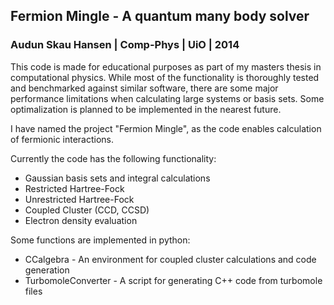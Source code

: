 ## Fermion Mingle - A quantum many body solver
### Audun Skau Hansen | Comp-Phys | UiO | 2014
This code is made for educational purposes as part of my masters thesis in computational physics. While most of the functionality is thoroughly tested and benchmarked against similar software, there are some major performance limitations when calculating large systems or basis sets. Some optimalization is planned to be implemented in the nearest future.

I have named the project "Fermion Mingle", as the code enables calculation of fermionic interactions.

Currently the code has the following functionality:
- Gaussian basis sets and integral calculations
- Restricted Hartree-Fock
- Unrestricted Hartree-Fock
- Coupled Cluster (CCD, CCSD)
- Electron density evaluation

Some functions are implemented in python:
- CCalgebra - An environment for coupled cluster calculations and code generation
- TurbomoleConverter - A script for generating C++ code from turbomole files

